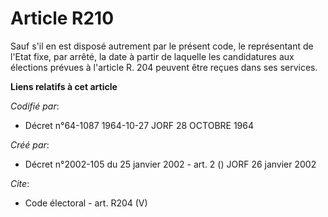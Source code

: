# Article R210

Sauf s'il en est disposé autrement par le présent code, le représentant de l'Etat fixe, par arrêté, la date à partir de
laquelle les candidatures aux élections prévues à l'article R. 204 peuvent être reçues dans ses services.

**Liens relatifs à cet article**

_Codifié par_:

  - Décret n°64-1087 1964-10-27 JORF 28 OCTOBRE 1964

_Créé par_:

  - Décret n°2002-105 du 25 janvier 2002 - art. 2 () JORF 26 janvier 2002

_Cite_:

  - Code électoral - art. R204 (V)
